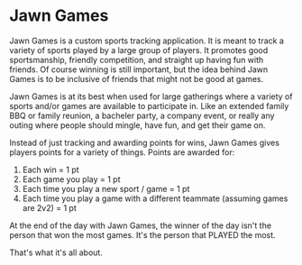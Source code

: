 # Jawn Games

Jawn Games is a custom sports tracking application. It is meant to track a variety of sports played by a large group of players. It promotes good sportsmanship, friendly competition, and straight up having fun with friends. Of course winning is still important, but the idea behind Jawn Games is to be inclusive of friends that might not be good at games. 

Jawn Games is at its best when used for large gatherings where a variety of sports and/or games are available to participate in. Like an extended family BBQ or family reunion, a bacheler party, a company event, or really any outing where people should mingle, have fun, and get their game on. 

Instead of just tracking and awarding points for wins, Jawn Games gives players points for a variety of things. Points are awarded for:

1. Each win = 1 pt
2. Each game you play = 1 pt
3. Each time you play a new sport / game = 1 pt
4. Each time you play a game with a different teammate (assuming games are 2v2) = 1 pt

At the end of the day with Jawn Games, the winner of the day isn't the person that won the most games. It's the person that PLAYED the most. 

That's what it's all about. 
